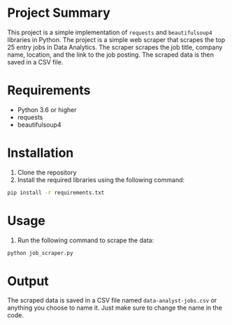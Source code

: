 # Project Summary
This project is a simple implementation of `requests` and `beautifulsoup4` libraries in Python. The project is a simple web scraper that scrapes the top 25 entry jobs in Data Analytics. The scraper scrapes the job title, company name, location, and the link to the job posting. The scraped data is then saved in a CSV file.

# Requirements
- Python 3.6 or higher
- requests
- beautifulsoup4

# Installation
1. Clone the repository
2. Install the required libraries using the following command:
```bash
pip install -r requirements.txt
```

# Usage
1. Run the following command to scrape the data:
```bash
python job_scraper.py
```

# Output
The scraped data is saved in a CSV file named `data-analyst-jobs.csv` or anything you choose to name it. Just make sure to change the name in the code.
